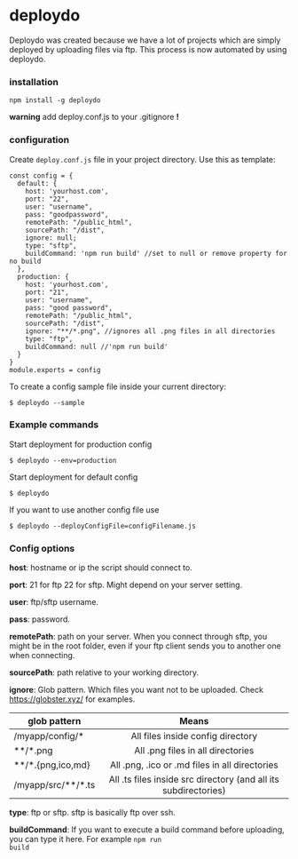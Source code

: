 # deploydo

Deploydo was created because we have a lot of projects which are simply deployed by uploading files via ftp. This process is now automated by using deploydo.

### installation 
<code>npm install -g deploydo</code>

**warning** add deploy.conf.js to your .gitignore **!**

### configuration
Create <code>deploy.conf.js</code> file in your project directory.
Use this as template:
```
const config = {
  default: {
    host: 'yourhost.com',
    port: "22",
    user: "username",
    pass: "goodpassword",
    remotePath: "/public_html",
    sourcePath: "/dist",
    ignore: null;
    type: "sftp",
    buildCommand: 'npm run build' //set to null or remove property for no build
  },
  production: {
    host: 'yourhost.com',
    port: "21",
    user: "username",
    pass: "good password",
    remotePath: "/public_html",
    sourcePath: "/dist",
    ignore: "**/*.png", //ignores all .png files in all directories
    type: "ftp",
    buildCommand: null //'npm run build'
  }
}
module.exports = config
```

To create a config sample file inside your current directory:
```shell
$ deploydo --sample
```


### Example commands
Start deployment for production config
```shell
$ deploydo --env=production
```


Start deployment for default config
```shell
$ deploydo
```


If you want to use another config file use
```shell
$ deploydo --deployConfigFile=configFilename.js
```

### Config options
**host**: hostname or ip the script should connect to.

**port**: 21 for ftp 22 for sftp. Might depend on your server setting.

**user**: ftp/sftp username.

**pass**: password.

**remotePath**: path on your server. When you connect through sftp, you might be in the root folder, even if your ftp client sends you to another one when connecting.

**sourcePath**: path relative to your working directory.

**ignore**: Glob pattern. Which files you want not to be uploaded. Check https://globster.xyz/ for examples.

| glob pattern  | Means   
| ------------- |:-------------:|
| /myapp/config/*     | All files inside config directory |
| \*\*/\*.png    | All .png files in all directories      | 
| \*\*/\*.{png,ico,md} | All .png, .ico or .md files in all directories      |
| /myapp/src/\*\*/\*.ts | All .ts files inside src directory (and all its subdirectories) |

**type**: ftp or sftp. sftp is basically ftp over ssh.

**buildCommand**: If you want to execute a build command before uploading, you can type it here. For example <code>npm run build</code>
